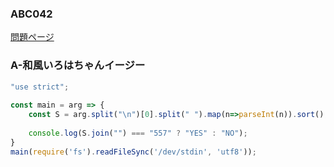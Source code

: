### ABC042
[問題ページ](https://atcoder.jp/contests/abc042/tasks)

### A-和風いろはちゃんイージー
```JavaScript
"use strict";
    
const main = arg => {
    const S = arg.split("\n")[0].split(" ").map(n=>parseInt(n)).sort();
    
    console.log(S.join("") === "557" ? "YES" : "NO");
}
main(require('fs').readFileSync('/dev/stdin', 'utf8'));

```